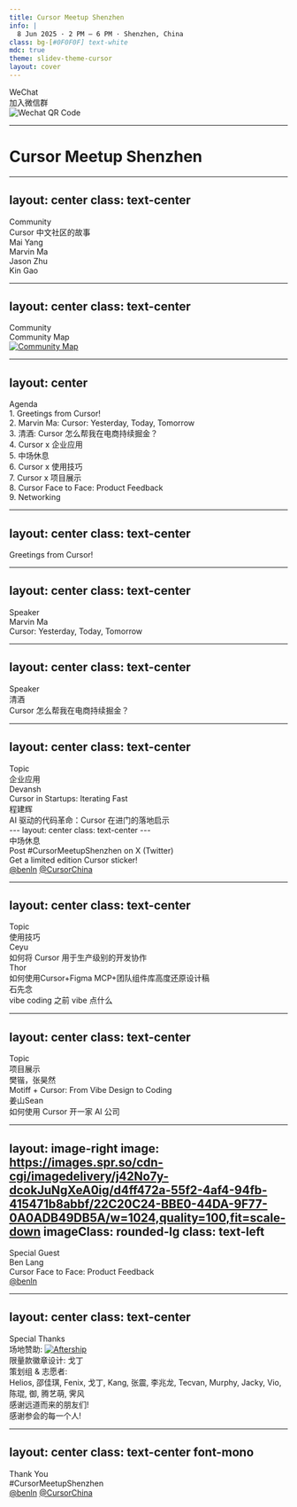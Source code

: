 ```yaml
---
title: Cursor Meetup Shenzhen
info: |
  8 Jun 2025 · 2 PM – 6 PM · Shenzhen, China
class: bg-[#0F0F0F] text-white
mdc: true
theme: slidev-theme-cursor
layout: cover
---
```

<div class="text-center">
  <div class="text-2xl text-gray-500 tracking-wider uppercase mb-4">WeChat</div>
  <div class="text-6xl mb-6">加入微信群</div>

  <img src="/assets/qrcode.jpg" alt="Wechat QR Code" class="mx-auto w-64 rounded-lg mt-8 border border-gray-800" />
</div>

---

<GlowBackground>
  <h1 class="text-6xl md:text-8xl font-bold tracking-tight text-white">Cursor Meetup Shenzhen</h1>
</GlowBackground>

---
layout: center
class: text-center
---
<div class="text-2xl text-gray-500 tracking-wider uppercase mb-4">Community</div>
<div class="text-6xl mb-6">Cursor 中文社区的故事</div>

<div class="grid grid-cols-2 gap-4 mt-10 text-xl max-w-xl mx-auto font-mono">
  <div class="p-4 border border-gray-800 rounded-lg bg-[#181818]">Mai Yang</div>
  <div class="p-4 border border-gray-800 rounded-lg bg-[#181818]">Marvin Ma</div>
  <div class="p-4 border border-gray-800 rounded-lg bg-[#181818]">Jason Zhu</div>
  <div class="p-4 border border-gray-800 rounded-lg bg-[#181818]">Kin Gao</div>
</div>

---
layout: center
class: text-center
---
<div class="text-2xl text-gray-500 tracking-wider uppercase mb-4">Community</div>
<div class="text-6xl mb-6">Community Map</div>

<a href="https://lu.ma/cursorcommunity/map" target="_blank" class="block mt-8">
  <img src="./assets/map.png" alt="Community Map" class="mx-auto my-auto rounded-lg shadow-lg max-h-[60vh] border border-gray-800" />
</a>

---
layout: center
---
<div class="text-2xl text-gray-500 tracking-wider uppercase mb-4 text-center">Agenda</div>
<div class="flex flex-col gap-y-2 mt-6 max-w-2xl mx-auto text-base">
  <div class="flex items-center p-1">
    <span class="w-6 mr-2 text-gray-600 font-mono">1.</span>
    <span class="text-gray-300">Greetings from Cursor!</span>
  </div>
  <div class="flex items-center p-1">
    <span class="w-6 mr-2 text-gray-600 font-mono">2.</span>
    <span class="text-gray-300">Marvin Ma: Cursor: Yesterday, Today, Tomorrow</span>
  </div>
  <div class="flex items-center p-1">
    <span class="w-6 mr-2 text-gray-600 font-mono">3.</span>
    <span class="text-gray-300">清酒: Cursor 怎么帮我在电商持续掘金？</span>
  </div>
  <div class="flex items-center p-1">
    <span class="w-6 mr-2 text-gray-600 font-mono">4.</span>
    <span class="text-gray-300">Cursor x 企业应用</span>
  </div>
  <div class="flex items-center p-1">
    <span class="w-6 mr-2 text-gray-600 font-mono">5.</span>
    <span class="text-gray-300">中场休息</span>
  </div>
  <div class="flex items-center p-1">
    <span class="w-6 mr-2 text-gray-600 font-mono">6.</span>
    <span class="text-gray-300">Cursor x 使用技巧</span>
  </div>
  <div class="flex items-center p-1">
    <span class="w-6 mr-2 text-gray-600 font-mono">7.</span>
    <span class="text-gray-300">Cursor x 项目展示</span>
  </div>
  <div class="flex items-center p-1">
    <span class="w-6 mr-2 text-gray-600 font-mono">8.</span>
    <span class="text-gray-300">Cursor Face to Face: Product Feedback</span>
  </div>
  <div class="flex items-center p-1">
    <span class="w-6 mr-2 text-gray-600 font-mono">9.</span>
    <span class="text-gray-300">Networking</span>
  </div>
</div>

---
layout: center
class: text-center
---
<div class="text-6xl">Greetings from Cursor!</div>

---
layout: center
class: text-center
---
<div class="text-2xl text-gray-500 tracking-wider uppercase mb-4">Speaker</div>
<div class="text-6xl mb-6">Marvin Ma</div>
<div class="text-2xl text-blue-400">Cursor: Yesterday, Today, Tomorrow</div>

---
layout: center
class: text-center
---
<div class="text-2xl text-gray-500 tracking-wider uppercase mb-4">Speaker</div>
<div class="text-6xl mb-6">清酒</div>
<div class="text-2xl text-blue-400">Cursor 怎么帮我在电商持续掘金？</div>

---
layout: center
class: text-center
---
<div class="text-2xl text-gray-500 tracking-wider uppercase mb-4">Topic</div>
<div class="text-6xl mb-6">企业应用</div>

<div class="grid md:grid-cols-2 gap-8 mt-12 text-center text-2xl font-light">
  <div>
    <div class="font-normal text-3xl mb-2">Devansh</div>
    <div class="text-blue-400">Cursor in Startups: Iterating Fast</div>
  </div>
  <div>
    <div class="font-normal text-3xl mb-2">程建辉</div>
    <div class="text-blue-400">AI 驱动的代码革命：Cursor 在进门的落地启示</div>
  </div>
</div>
---
layout: center
class: text-center
---
<div class="text-6xl mb-6">中场休息</div>
<div class="text-2xl text-gray-400">
  Post <span class="text-blue-400 font-mono">#CursorMeetupShenzhen</span> on X (Twitter)
</div>
<div class="text-xl text-gray-400 mt-2">Get a limited edition Cursor sticker!</div>
<div class="mt-4 text-xl text-gray-500 font-mono flex items-center justify-center gap-4">
  <a href="https://x.com/benln" target="_blank" class="flex items-center gap-2 hover:text-blue-400"><carbon:logo-x /> @benln</a>
  <a href="https://x.com/CursorChina" target="_blank" class="flex items-center gap-2 hover:text-blue-400"><carbon:logo-x /> @CursorChina</a>
</div>

---
layout: center
class: text-center
---
<div class="text-2xl text-gray-500 tracking-wider uppercase mb-4">Topic</div>
<div class="text-6xl mb-6">使用技巧</div>

<div class="grid md:grid-cols-3 gap-8 mt-12 text-center text-2xl font-light">
  <div>
    <div class="font-normal text-3xl mb-2">Ceyu</div>
    <div class="text-blue-400 text-xl">如何将 Cursor 用于生产级别的开发协作</div>
  </div>
  <div>
    <div class="font-normal text-3xl mb-2">Thor</div>
    <div class="text-blue-400 text-xl">如何使用Cursor+Figma MCP+团队组件库高度还原设计稿</div>
  </div>
  <div>
    <div class="font-normal text-3xl mb-2">石先念</div>
    <div class="text-blue-400 text-xl">vibe coding 之前 vibe 点什么</div>
  </div>
</div>

---
layout: center
class: text-center
---
<div class="text-2xl text-gray-500 tracking-wider uppercase mb-4">Topic</div>
<div class="text-6xl mb-6">项目展示</div>

<div class="grid md:grid-cols-2 gap-8 mt-12 text-center text-2xl font-light">
  <div>
    <div class="font-normal text-3xl mb-2">樊锴，张昊然</div>
    <div class="text-blue-400 text-xl">Motiff + Cursor: From Vibe Design to Coding</div>
  </div>
  <div>
    <div class="font-normal text-3xl mb-2">姜山Sean</div>
    <div class="text-blue-400 text-xl">如何使用 Cursor 开一家 AI 公司</div>
  </div>
</div>

---
layout: image-right
image: https://images.spr.so/cdn-cgi/imagedelivery/j42No7y-dcokJuNgXeA0ig/d4ff472a-55f2-4af4-94fb-415471b8abbf/22C20C24-BBE0-44DA-9F77-0A0ADB49DB5A/w=1024,quality=100,fit=scale-down
imageClass: rounded-lg
class: text-left
---
<div class="text-2xl text-gray-500 tracking-wider uppercase mb-4">Special Guest</div>
<div class="text-6xl mb-6">Ben Lang</div>
<div class="text-2xl text-blue-400">Cursor Face to Face: Product Feedback</div>

<div class="text-xl mt-8 font-mono text-gray-400">
  <a href="https://x.com/benln" target="_blank" class="flex items-center gap-2 hover:text-blue-400">
    <carbon:logo-x /> @benln
  </a>
</div>

---
layout: center
class: text-center
---
<div class="text-6xl mb-10">Special Thanks</div>
<div v-cick class="max-w-3xl mx-auto text-2xl space-y-5 text-left">
  <div><span class="font-semibold text-blue-400">场地赞助: <a href="https://www.aftership.com" target="_blank"><img src="./assets/aftership_orange.jpg" class="h-8 mr-2 translate-y-1 inline border-0" alt="Aftership" /></a></span></div>
  <div v-click>
    <span class="font-semibold text-blue-400">限量款徽章设计:</span>
    <span class="ml-3 text-gray-200">戈丁</span>
  </div>
  <div v-click>
    <span class="font-semibold text-blue-400">策划组 & 志愿者:</span>
    <div class="text-xl text-gray-300 leading-relaxed mt-2">
      Helios, 邵佳琪, Fenix, 戈丁, Kang, 张震, 李兆龙, Tecvan, Murphy, Jacky, Vio, 陈琨, 御, 腾艺萌, 霁风
    </div>
  </div>
  <div v-click class="pt-4">
    <span class="font-semibold text-blue-400 text-2xl">感谢远道而来的朋友们!</span>
  </div>
  <div v-click class="pt-4">
    <span class="font-semibold text-blue-400 text-3xl">感谢参会的每一个人!</span>
  </div>
</div>

---
layout: center
class: text-center font-mono
---
<div class="text-5xl mb-8">Thank You</div>

<div class="text-2xl text-blue-400 font-mono">
  #CursorMeetupShenzhen
</div>
<div class="flex justify-center space-x-6 mt-6 text-xl text-gray-500 items-center">
  <a href="https://x.com/benln" target="_blank" class="flex items-center gap-2 hover:text-blue-400"><carbon:logo-x /> @benln</a>
  <a href="https://x.com/CursorChina" target="_blank" class="flex items-center gap-2 hover:text-blue-400"><carbon:logo-x /> @CursorChina</a>
</div>